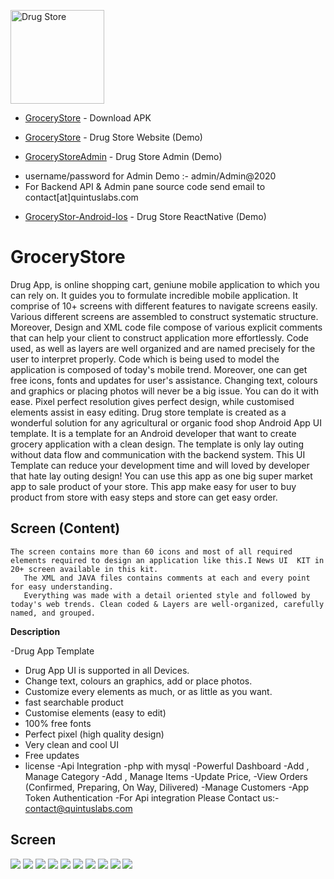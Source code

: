 <a href="https://github.com/quintuslabs/GroceryStore"><img src="screen/logo.png" height="150px" width="150px" title="Drug" alt="Drug Store"></a>

* [GroceryStore](https://github.com/quintuslabs/GroceryStore-with-server/blob/master/GroceryStore2.0.apk) - Download APK

* [GroceryStore](https://megagrocerystore.000webhostapp.com/) - Drug Store Website (Demo)

* [GroceryStoreAdmin](https://megagrocerystore.000webhostapp.com/admin/) - Drug Store Admin (Demo)

- username/password for Admin Demo :- admin/Admin@2020
- For Backend API & Admin pane source code send email to contact[at]quintuslabs.com

* [GroceryStor-Android-Ios](https://github.com/quintuslabs/GroceryStore-with-server/blob/master/grocerystore-reactnative.png) - Drug Store ReactNative (Demo)


# GroceryStore
Drug App, is online shopping cart, geniune mobile application to which you can rely on. It guides you to formulate incredible mobile application. It comprise of 10+ screens with different features to navigate screens easily.
Various different screens are assembled to  construct systematic structure. Moreover, Design and XML code file compose of various explicit comments that can help your client to construct application more effortlessly.
Code used, as well as layers are well organized and are named precisely for the user to interpret properly. Code which is being used to model the application is composed of today's mobile trend. Moreover, one can get free icons, fonts and updates for user's assistance. Changing text, colours and graphics or placing photos will never be a big issue. You can do it with ease. Pixel perfect resolution gives perfect design, while customised elements assist in easy editing.
Drug store template is created as a wonderful solution for any agricultural or organic food shop Android App UI template. It is a template for an Android developer that want to create grocery application with a clean design. The template is only lay outing without data flow and communication with the backend system. This UI Template can reduce your development time and will loved by developer that hate lay outing design!  You can use this app as one big super market app to sale product of your store. This app make easy for user to buy product from store with easy steps and store can get easy order.





## Screen (Content)
```
The screen contains more than 60 icons and most of all required elements required to design an application like this.I News UI  KIT in 20+ screen available in this kit.
   The XML and JAVA files contains comments at each and every point for easy understanding.
   Everything was made with a detail oriented style and followed by today's web trends. Clean coded & Layers are well-organized, carefully named, and grouped.

```

**Description**

-Drug App Template
- Drug App UI is supported in all Devices.
- Change text, colours an graphics, add or place photos.
- Customize every elements as much, or as little as you want.
- fast searchable product
- Customise elements (easy to edit)
- 100% free fonts
- Perfect pixel (high quality design)
- Very clean and cool UI
- Free updates
- license
-Api Integration
-php with mysql
-Powerful Dashboard
-Add , Manage Category
-Add , Manage Items
-Update Price,
-View Orders (Confirmed, Preparing, On Way, Dilivered)
-Manage Customers
-App Token Authentication
-For Api integration Please Contact us:- contact@quintuslabs.com


## Screen 

<img src="screen/screen1.png">

<img src="screen/screen2.png">

<img src="screen/screen3.png">

<img src="screen/screen4.png">

<img src="screen/screen5.png">

<img src="screen/screen6.png">

<img src="screen/1.png">

<img src="screen/2.png">

<img src="screen/3.png">

<img src="screen/4.png">

